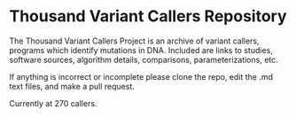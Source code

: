 # Thousand Variant Callers Repository
The Thousand Variant Callers Project is an archive of variant callers, programs which identify mutations in DNA. Included are links to studies, software sources, algorithm details, comparisons, parameterizations, etc. 

If anything is incorrect or incomplete please clone the repo, edit the .md text files, and make a pull request.

Currently at 270 callers.
